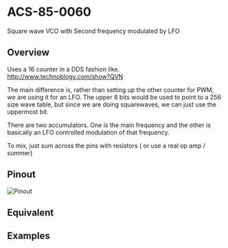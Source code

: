 # ACS-85-0060

Square wave VCO with Second frequency modulated by LFO


## Overview

Uses a 16 counter in a DDS fashion like. http://www.technoblogy.com/show?QVN

The main difference is, rather than setting up the other counter for PWM, we are using it for an LFO.  The upper 8 bits would be used to point to a 256 size wave table, but since we are doing squarewaves, we can just use the uppermost bit.

There are two accumulators.  One is the main frequency and the other is basically an LFO controlled modulation of that frequency.

To mix, just sum across the pins with resistors  ( or use a real op amp / summer) 

## Pinout

![Pinout](https://github.com/robstave/ArduinoComponentSketches/blob/master/ACS-85%20ATTiny85%20sketches/ACS-85-0060/images/ACS-85-0060.png)
 

## Equivalent

 
## Examples
 
 
